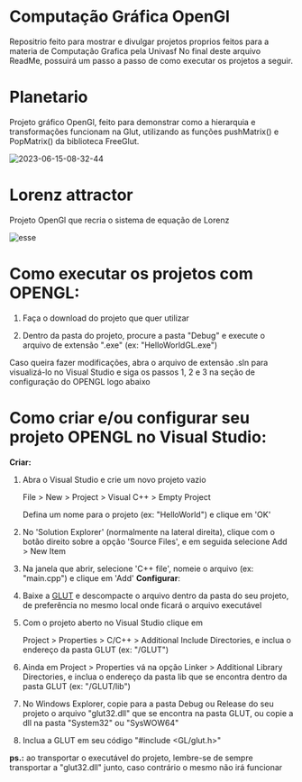 <h1> Computação Gráfica OpenGl </h1>

Repositrio feito para mostrar e divulgar projetos proprios feitos para a materia de Computação Grafica pela Univasf
No final deste arquivo ReadMe, possuirá um passo a passo de como executar os projetos a seguir.

<h1> Planetario </h1>

Projeto gráfico OpenGl, feito para demonstrar como a hierarquia e transformações funcionam na Glut, utilizando as funções pushMatrix() e PopMatrix() da biblioteca FreeGlut.

![2023-06-15-08-32-44](https://github.com/Cauatn/Computacao-Grafica-OpenGl/assets/39890456/341779a3-8972-47e3-b309-d490415def69)

<h1> Lorenz attractor </h1>

Projeto OpenGl que recria o sistema de equação de Lorenz

![esse](https://github.com/Cauatn/OpenGl-Univasf-CG/assets/39890456/a9729b3e-089e-4f18-9d51-395853db9289)

# Como executar os projetos com OPENGL:

1. Faça o download do projeto que quer utilizar

2. Dentro da pasta do projeto, procure a pasta "Debug" e execute o arquivo de extensão ".exe" (ex: "HelloWorldGL.exe")

Caso queira fazer modificações, abra o arquivo de extensão .sln para visualizá-lo no Visual Studio e siga os passos 1, 2 e 3 na seção de configuração do OPENGL logo abaixo

# Como criar e/ou configurar seu projeto OPENGL no Visual Studio:

__Criar:__

1. Abra o Visual Studio e crie um novo projeto vazio

	File > New > Project > Visual C++ > Empty Project

	Defina um nome para o projeto (ex: "HelloWorld") e clique em 'OK'

2. No 'Solution Explorer' (normalmente na lateral direita), clique com o botão direito sobre a opção 'Source Files', e em seguida selecione Add > New Item

3. Na janela que abrir, selecione 'C++ file', nomeie o arquivo (ex: "main.cpp") e clique em 'Add'
__Configurar__:

1. Baixe a [GLUT](http://www.aerstudio.com.br/downloads/GLUT/GLUT.zip) e descompacte o arquivo dentro da pasta do seu projeto, de preferência no mesmo local onde ficará o arquivo executável

2. Com o projeto aberto no Visual Studio clique em

	Project > Properties > C/C++ > Additional Include Directories, e inclua o endereço da pasta GLUT (ex: "/GLUT")

3. Ainda em Project > Properties vá na opção Linker > Additional Library Directories, e inclua o endereço da pasta lib que se encontra dentro da pasta GLUT (ex: "/GLUT/lib")

4. No Windows Explorer, copie para a pasta Debug ou Release do seu projeto o arquivo "glut32.dll" que se encontra na pasta GLUT, ou copie a dll na pasta "System32" ou "SysWOW64"

5. Inclua a GLUT em seu código "#include <GL/glut.h>"

__ps.:__ ao transportar o executável do projeto, lembre-se de sempre transportar a "glut32.dll" junto, caso contrário o mesmo não irá funcionar

